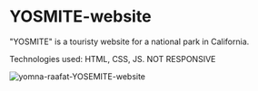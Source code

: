 # YOSMITE-website
"YOSMITE" is a touristy website for a national park in California.

Technologies used: HTML, CSS, JS.
NOT RESPONSIVE

![yomna-raafat-YOSEMITE-website](https://github.com/user-attachments/assets/6027e9ad-4c8c-4eb9-8fcb-b115bb02db64)
